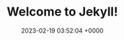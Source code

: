 ---
layout: blogindex
permalink: /blog/index.html
title:  "Welcome to Jekyll!"
date:   2023-02-19 03:52:04 +0000
categories: jekyll update
---